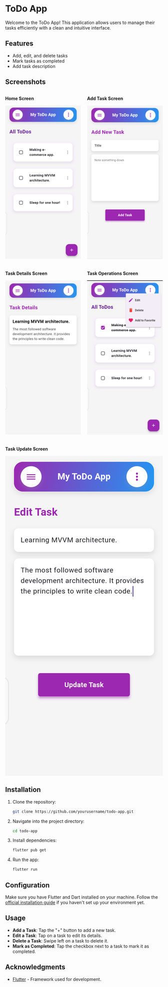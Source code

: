 # ToDo App

Welcome to the ToDo App! This application allows users to manage their tasks efficiently with a clean and intuitive interface.

## Features

- Add, edit, and delete tasks
- Mark tasks as completed
- Add task description

## Screenshots

<div style="display: flex; flex-wrap: wrap; gap: 20px;">
  <div style="flex: 1; min-width: 200px;">
    <p><strong>Home Screen</strong></p>
    <img src="results/home.png" alt="Home Screen" width="100%"/>
  </div>
  <div style="flex: 1; min-width: 200px;">
    <p><strong>Add Task Screen</strong></p>
    <img src="results/create_task.png" alt="Add Task Screen" width="100%"/>
  </div>
  <div style="flex: 1; min-width: 200px;">
    <p><strong>Task Details Screen</strong></p>
    <img src="results/task_detail.png" alt="Task Details Screen" width="100%"/>
  </div>
  <div style="flex: 1; min-width: 200px;">
    <p><strong>Task Operations Screen</strong></p>
    <img src="results/delete_edit.png" alt="Task Operations Screen" width="100%"/>
  </div>
  <div style="flex: 1; min-width: 200px;">
    <p><strong>Task Update Screen</strong></p>
    <img src="results/update_task.png" alt="Task Update Screen" width="100%"/>
  </div>
</div>

## Installation

1. Clone the repository:
    ```bash
    git clone https://github.com/yourusername/todo-app.git
    ```

2. Navigate into the project directory:
    ```bash
    cd todo-app
    ```

3. Install dependencies:
    ```bash
    flutter pub get
    ```

4. Run the app:
    ```bash
    flutter run
    ```

## Configuration

Make sure you have Flutter and Dart installed on your machine. Follow the [official installation guide](https://flutter.dev/docs/get-started/install) if you haven't set up your environment yet.

## Usage

- **Add a Task**: Tap the "+" button to add a new task.
- **Edit a Task**: Tap on a task to edit its details.
- **Delete a Task**: Swipe left on a task to delete it.
- **Mark as Completed**: Tap the checkbox next to a task to mark it as completed.

## Acknowledgments

- [Flutter](https://flutter.dev/) - Framework used for development.
